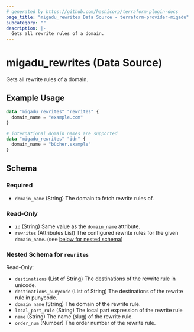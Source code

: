 ```yaml
---
# generated by https://github.com/hashicorp/terraform-plugin-docs
page_title: "migadu_rewrites Data Source - terraform-provider-migadu"
subcategory: ""
description: |-
  Gets all rewrite rules of a domain.
---
```


# migadu_rewrites (Data Source)

Gets all rewrite rules of a domain.

## Example Usage

```terraform
data "migadu_rewrites" "rewrites" {
  domain_name = "example.com"
}

# international domain names are supported
data "migadu_rewrites" "idn" {
  domain_name = "bücher.example"
}
```

<!-- schema generated by tfplugindocs -->
## Schema

### Required

- `domain_name` (String) The domain to fetch rewrite rules of.

### Read-Only

- `id` (String) Same value as the `domain_name` attribute.
- `rewrites` (Attributes List) The configured rewrite rules for the given `domain_name`. (see [below for nested schema](#nestedatt--rewrites))

<a id="nestedatt--rewrites"></a>
### Nested Schema for `rewrites`

Read-Only:

- `destinations` (List of String) The destinations of the rewrite rule in unicode.
- `destinations_punycode` (List of String) The destinations of the rewrite rule in punycode.
- `domain_name` (String) The domain of the rewrite rule.
- `local_part_rule` (String) The local part expression of the rewrite rule
- `name` (String) The name (slug) of the rewrite rule.
- `order_num` (Number) The order number of the rewrite rule.


